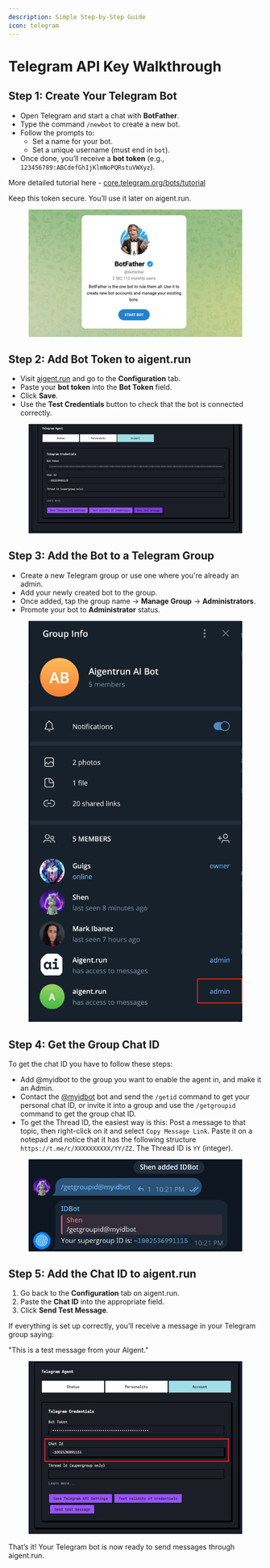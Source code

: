 ```yaml
---
description: Simple Step-by-Step Guide
icon: telegram
---
```


# Telegram API Key Walkthrough

## Step 1: Create Your Telegram Bot

* Open Telegram and start a chat with **BotFather**.
* Type the command `/newbot` to create a new bot.
* Follow the prompts to:
  * Set a name for your bot.
  * Set a unique username (must end in `bot`).
* Once done, you’ll receive a **bot token** (e.g., `123456789:ABCdefGhIjKlmNoPQRstuVWXyz`).

More detailed tutorial here - [core.telegram.org/bots/tutorial](https://core.telegram.org/bots/tutorial)

Keep this token secure. You’ll use it later on aigent.run.

<figure><img src="../../.gitbook/assets/image (34).png" alt=""><figcaption></figcaption></figure>

## Step 2: Add Bot Token to aigent.run

* Visit [aigent.run](https://aigent.run) and go to the **Configuration** tab.
* Paste your **bot token** into the **Bot Token** field.
* Click **Save**.
* Use the **Test Credentials** button to check that the bot is connected correctly.

<figure><img src="../../.gitbook/assets/image (36).png" alt=""><figcaption></figcaption></figure>

## Step 3: Add the Bot to a Telegram Group

* Create a new Telegram group or use one where you're already an admin.
* Add your newly created bot to the group.
* Once added, tap the group name → **Manage Group** → **Administrators**.
* Promote your bot to **Administrator** status.

<figure><img src="../../.gitbook/assets/image (37).png" alt=""><figcaption></figcaption></figure>

## Step 4: Get the Group Chat ID

To get the chat ID you have to follow these steps:

* Add @myidbot to the group you want to enable the agent in, and make it an Admin.
* Contact the [@myidbot](https://t.me/myidbot) bot and send the `/getid` command to get your personal chat ID, or invite it into a group and use the `/getgroupid` command to get the group chat ID.
* To get the Thread ID, the easiest way is this: Post a message to that topic, then right-click on it and select `Copy Message Link`. Paste it on a notepad and notice that it has the following structure `https://t.me/c/XXXXXXXXXX/YY/ZZ`. The Thread ID is `YY` (integer).

<figure><img src="../../.gitbook/assets/image (59).png" alt=""><figcaption></figcaption></figure>

## Step 5: Add the Chat ID to aigent.run

1. Go back to the **Configuration** tab on aigent.run.
2. Paste the **Chat ID** into the appropriate field.
3. Click **Send Test Message**.

If everything is set up correctly, you’ll receive a message in your Telegram group saying:

"This is a test message from your AIgent."

<figure><img src="../../.gitbook/assets/image (40).png" alt=""><figcaption></figcaption></figure>

That’s it! Your Telegram bot is now ready to send messages through aigent.run.
